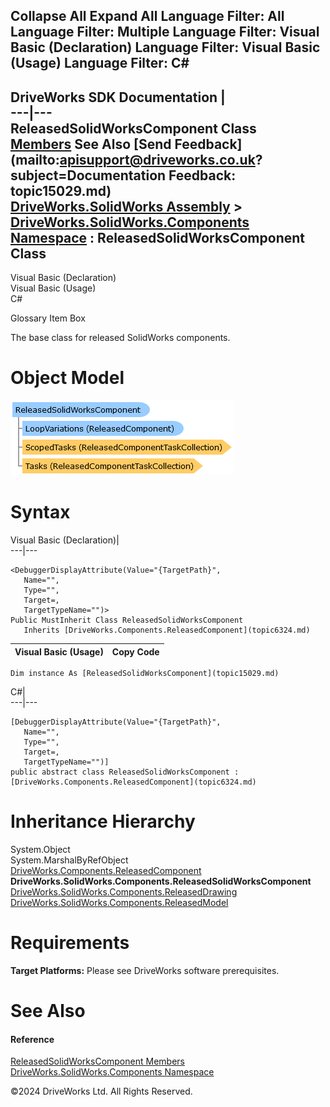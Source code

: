        

 Collapse All Expand All  Language Filter: All  Language Filter: Multiple  Language Filter: Visual Basic (Declaration) Language Filter: Visual Basic (Usage) Language Filter: C#  
---  
DriveWorks SDK Documentation  |   
---|---  
ReleasedSolidWorksComponent Class   
[Members](topic15030.md) See Also [Send Feedback](mailto:apisupport@driveworks.co.uk?subject=Documentation Feedback: topic15029.md)  
[DriveWorks.SolidWorks Assembly](topic13342.md) > [DriveWorks.SolidWorks.Components Namespace](topic13925.md) : ReleasedSolidWorksComponent Class  
---  
  
Visual Basic (Declaration)    
Visual Basic (Usage)    
C# 

Glossary Item Box

The base class for released SolidWorks components. 

# Object Model

![](dotnetdiagramimages/image857.png)

# Syntax

Visual Basic (Declaration)|   
---|---  
      
    
    <DebuggerDisplayAttribute(Value="{TargetPath}", 
       Name="", 
       Type="", 
       Target=, 
       TargetTypeName="")>
    Public MustInherit Class ReleasedSolidWorksComponent 
       Inherits [DriveWorks.Components.ReleasedComponent](topic6324.md)  
  
Visual Basic (Usage)| Copy Code  
---|---  
      
    
    Dim instance As [ReleasedSolidWorksComponent](topic15029.md)  
  
C#|   
---|---  
      
    
    [DebuggerDisplayAttribute(Value="{TargetPath}", 
       Name="", 
       Type="", 
       Target=, 
       TargetTypeName="")]
    public abstract class ReleasedSolidWorksComponent : [DriveWorks.Components.ReleasedComponent](topic6324.md)   
  
# Inheritance Hierarchy

System.Object  
System.MarshalByRefObject  
[DriveWorks.Components.ReleasedComponent](topic6324.md)  
**DriveWorks.SolidWorks.Components.ReleasedSolidWorksComponent**  
[DriveWorks.SolidWorks.Components.ReleasedDrawing](topic14859.md)  
[DriveWorks.SolidWorks.Components.ReleasedModel](topic14988.md)  


# Requirements

**Target Platforms:** Please see DriveWorks software prerequisites.

# See Also

#### Reference

[ReleasedSolidWorksComponent Members](topic15030.md)   
[DriveWorks.SolidWorks.Components Namespace](topic13925.md)

©2024 DriveWorks Ltd. All Rights Reserved.
